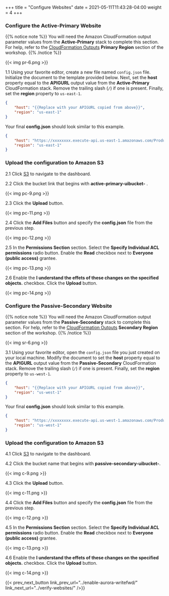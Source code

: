 +++
title = "Configure Websites"
date =  2021-05-11T11:43:28-04:00
weight = 4
+++

### Configure the Active-Primary Website

{{% notice note %}}
You will need the Amazon CloudFormation output parameter values from the **Active-Primary** stack to complete this section.  For help, refer to the [CloudFormation Outputs](../prerequisites/cfn-outputs/) **Primary Region** section of the workshop.
{{% /notice %}}

{{< img pr-6.png >}}

1.1 Using your favorite editor, create a new file named `config.json` file.  Initialize the document to the template provided below.  Next, set the **host** property equal to the **APIGURL** output value from the **Active-Primary** CloudFormation stack.  Remove the trailing slash (`/`) if one is present.  Finally, set the **region** property to `us-east-1`.

```json
{
    "host": "{{Replace with your APIGURL copied from above}}",
    "region": "us-east-1"
}
```

Your final **config.json** should look similar to this example.

```json
{
    "host": "https://xxxxxxxx.execute-api.us-east-1.amazonaws.com/Production",
    "region": "us-east-1"
}
```

### Upload the configuration to Amazon S3

2.1 Click [S3](https://us-east-1.console.aws.amazon.com/s3/home?region=us-east-1#/) to navigate to the dashboard.

2.2 Click the bucket link that begins with **active-primary-uibucket-** .

{{< img pc-9.png >}}

2.3 Click the **Upload** button.

{{< img pc-11.png >}}

2.4 Click the **Add Files** button and specify the **config.json** file from the previous step.

{{< img pc-12.png >}}

2.5 In the **Permissions Section** section. Select the **Specify Individual ACL permissions** radio button.  Enable the **Read** checkbox next to **Everyone (public access)** grantee.

{{< img pc-13.png >}}

2.6 Enable the **I understand the effets of these changes on the specified objects.** checkbox.  Click the **Upload** button.

{{< img pc-14.png >}}

### Configure the Passive-Secondary Website

{{% notice note %}}
You will need the Amazon CloudFormation output parameter values from the **Passive-Secondary** stack to complete this section. For help, refer to the [CloudFormation Outputs](../prerequisites/cfn-outputs/) **Secondary Region** section of the workshop.
{{% /notice %}}

{{< img sr-6.png >}}

3.1 Using your favorite editor, open the `config.json` file you just created on your local machine.  Modify the document to set the **host** property equal to the **APIGURL** output value from the **Passive-Secondary** CloudFormation stack.  Remove the trailing slash (`/`) if one is present.  Finally, set the **region** property to `us-west-1`.

```json
{
    "host": "{{Replace with your APIGURL copied from above}}",
    "region": "us-west-1"
}
```

Your final **config.json** should look similar to this example.

```json
{
    "host": "https://xxxxxxxx.execute-api.us-west-1.amazonaws.com/Production",
    "region": "us-west-1"
}
```

### Upload the configuration to Amazon S3

4.1 Click [S3](https://us-east-1.console.aws.amazon.com/s3/home?region=us-east-1#/) to navigate to the dashboard.

4.2 Click the bucket name that begins with **passive-secondary-uibucket-**.  

{{< img c-9.png >}}

4.3 Click the **Upload** button.

{{< img c-11.png >}}

4.4 Click the **Add Files** button and specify the **config.json** file from the previous step.

{{< img c-12.png >}}

4.5 In the **Permissions Section** section. Select the **Specify Individual ACL permissions** radio button.  Enable the **Read** checkbox next to **Everyone (public access)** grantee.

{{< img c-13.png >}}

4.6 Enable the **I understand the effets of these changes on the specified objects.** checkbox.  Click the **Upload** button.

{{< img c-14.png >}}

{{< prev_next_button link_prev_url="../enable-aurora-writefwd/" link_next_url="../verify-websites/" />}}